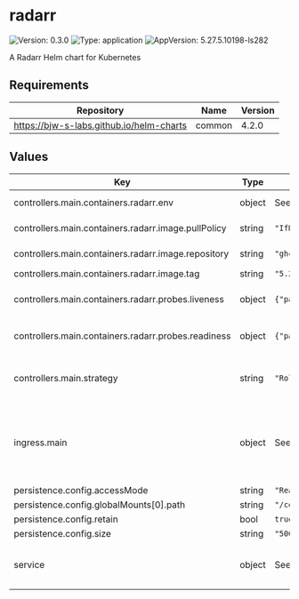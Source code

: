 # radarr

![Version: 0.3.0](https://img.shields.io/badge/Version-0.3.0-informational?style=flat-square) ![Type: application](https://img.shields.io/badge/Type-application-informational?style=flat-square) ![AppVersion: 5.27.5.10198-ls282](https://img.shields.io/badge/AppVersion-5.27.5.10198--ls282-informational?style=flat-square)

A Radarr Helm chart for Kubernetes

## Requirements

| Repository | Name | Version |
|------------|------|---------|
| https://bjw-s-labs.github.io/helm-charts | common | 4.2.0 |

## Values

| Key | Type | Default | Description |
|-----|------|---------|-------------|
| controllers.main.containers.radarr.env | object | See [values.yaml](./values.yaml) | environment variables. |
| controllers.main.containers.radarr.image.pullPolicy | string | `"IfNotPresent"` | image pull policy |
| controllers.main.containers.radarr.image.repository | string | `"ghcr.io/linuxserver/radarr"` | image repository |
| controllers.main.containers.radarr.image.tag | string | `"5.27.5.10198-ls282"` | image tag |
| controllers.main.containers.radarr.probes.liveness | object | `{"path":"/ping","type":"HTTP"}` | Configures liveness probe |
| controllers.main.containers.radarr.probes.readiness | object | `{"path":"/ping","type":"HTTP"}` | Configures readiness probe |
| controllers.main.strategy | string | `"RollingUpdate"` | Set the controller upgrade strategy |
| ingress.main | object | See [values.yaml](./values.yaml) | Enable and configure ingress settings for the chart under this key. |
| persistence.config.accessMode | string | `"ReadWriteOnce"` |  |
| persistence.config.globalMounts[0].path | string | `"/config"` |  |
| persistence.config.retain | bool | `true` |  |
| persistence.config.size | string | `"500Mi"` |  |
| service | object | See [values.yaml](./values.yaml) | Configures service settings for the chart. |

